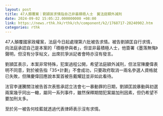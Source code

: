 ```yaml
---
layout: post
title: 47人顛覆案｜劉頴匡求情指自己非最積極人士　冀法庭額外減刑
date: 2024-09-02 15:05:22.000000000 +08:00
link: https://news.rthk.hk/rthk/ch/component/k2/1768717-20240902.htm
categories: rthk
---
```


47人顛覆國家政權案，法庭今日起處理第六批被告求情。被告劉頴匡自行求情，向法庭承認自己是本案的「積極參與者」，但並非最積極人士，他簽署《墨落無悔》聲明，但沒有分享帖文，出席抗爭派記者會時亦沒有發言。

劉頴匡表示，本案非常特殊，犯案過程公開，希望法庭額外減刑，但法官陳慶偉表明不同意，對於被告指「35+計劃」不會成功，只要政府取消一兩名參選人資格就已失敗，但陳慶偉回應說本案首被告戴耀廷並非如此看待。

法官李運騰關注被告首次表態承認立法會七一暴動罪的日期，劉頴匡說暴動與初選兩案幾乎同出一轍，屬同一系列事件，雖然保釋期間犯案屬加刑因素，但仍希望不要加刑太多。

至於另一被告何桂藍就透過代表律師表示沒有求情。
